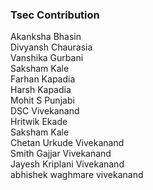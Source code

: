 ### Tsec Contribution
Akanksha Bhasin<br>
Divyansh Chaurasia<br>
Vanshika Gurbani<br/>
Saksham Kale<br/>
Farhan Kapadia<br/>
Harsh Kapadia <br/>
Mohit S Punjabi <br/>
DSC Vivekanand <br/>
Hritwik Ekade</br>
Saksham Kale<br/>
Chetan Urkude Vivekanand</br>
Smith Gajjar Vivekanand</br>
Jayesh Kriplani Vivekanand</br>
abhishek waghmare vivekanand </br>

